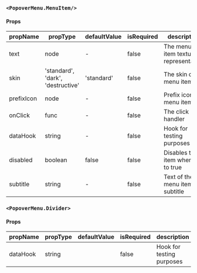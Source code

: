 ### `<PopoverMenu.MenuItem/>`

#### Props

| propName   | propType                          | defaultValue | isRequired | description                          |
| ---------- | --------------------------------- | ------------ | ---------- | ------------------------------------ |
| text       | node                              | -            | false      | The menu item textual representation |
| skin       | 'standard', 'dark', 'destructive' | 'standard'   | false      | The skin of menu item                |
| prefixIcon | node                              | -            | false      | Prefix icon of menu item             |
| onClick    | func                              | -            | false      | The click handler                    |
| dataHook   | string                            | -            | false      | Hook for testing purposes            |
| disabled   | boolean                           | false        | false      | Disables the item when set to true   |
| subtitle   | string                            | -            | false      | Text of the menu item subtitle       |

### `<PopoverMenu.Divider>`

#### Props

| propName | propType | defaultValue | isRequired | description               |
| -------- | -------- | ------------ | ---------- | ------------------------- |
| dataHook | string   |              | false      | Hook for testing purposes |
